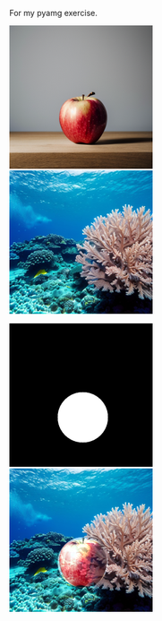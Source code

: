For my pyamg exercise.


<img src="https://github.com/yuki-inaho/poisson_image_editting/blob/main/data/apple.png" width="256" /><img src="https://github.com/yuki-inaho/poisson_image_editting/blob/main/data/sea_with_coral.png" width="256" />

<img src="https://github.com/yuki-inaho/poisson_image_editting/blob/main/data/mask.png" width="256" /><img src="https://github.com/yuki-inaho/poisson_image_editting/blob/main/data/output.png" width="256" />
